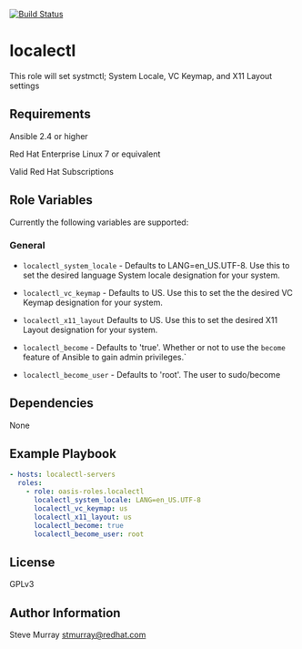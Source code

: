 [![Build Status](https://travis-ci.org/oasis-roles/localectl.svg?branch=master)](https://travis-ci.org/oasis-roles/localectl)

localectl
===========

This role will set systmctl; System Locale, VC Keymap, and X11 Layout settings

Requirements
------------

Ansible 2.4 or higher

Red Hat Enterprise Linux 7 or equivalent

Valid Red Hat Subscriptions

Role Variables
--------------

Currently the following variables are supported:

### General

* `localectl_system_locale` - Defaults to LANG=en_US.UTF-8. Use this to set the desired language System locale designation for your system.

* `localectl_vc_keymap` - Defaults to US.  Use this to set the the desired VC Keymap designation for your system.

* `localectl_x11_layout` Defaults to US.  Use this to set the desired X11 Layout designation for your system.

* `localectl_become` - Defaults to 'true'.  Whether or not to use the    `become` feature of Ansible to gain admin privileges.`

* `localectl_become_user` - Defaults to 'root'.  The user to sudo/become

Dependencies
------------

None

Example Playbook
----------------

```yaml
- hosts: localectl-servers
  roles:
    - role: oasis-roles.localectl
      localectl_system_locale: LANG=en_US.UTF-8
      localectl_vc_keymap: us
      localectl_x11_layout: us
      localectl_become: true
      localectl_become_user: root
```

License
-------

GPLv3

Author Information
------------------

Steve Murray <stmurray@redhat.com>

